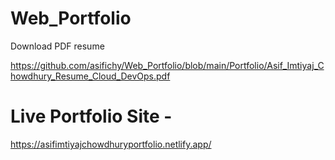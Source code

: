 # Web_Portfolio



Download PDF resume


https://github.com/asifichy/Web_Portfolio/blob/main/Portfolio/Asif_Imtiyaj_Chowdhury_Resume_Cloud_DevOps.pdf




# Live Portfolio Site -


https://asifimtiyajchowdhuryportfolio.netlify.app/


